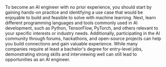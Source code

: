 To become an AI engineer with no prior experience, you should start by gaining hands-on practice and identifying a use case that would be enjoyable to build and feasible to solve with machine learning. Next, learn different programming languages and tools commonly used in AI development, such as Python, TensorFlow, PyTorch, and others relevant to your specific interests or industry needs. Additionally, participating in the AI community through forums, hackathons, and open-source projects can help you build connections and gain valuable experience. While many companies require at least a bachelor's degree for entry-level jobs, demonstrating strong skills and interviewing well can still lead to opportunities as an AI engineer.